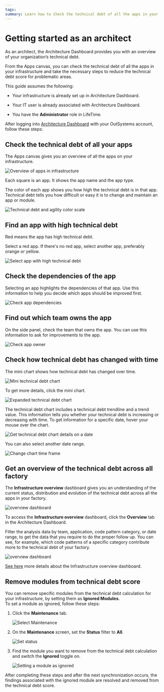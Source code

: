 ```yaml
---
tags:
summary: Learn how to Check the technical debt of all the apps in your infrastructure.
---
```


# Getting started as an architect

As an architect, the Architecture Dashboard provides you with an overview of your organization’s technical debt.

From the Apps canvas, you can check the technical debt of all the apps in your infrastructure and take the necessary steps to reduce the technical debt score for problematic areas.

This guide assumes the following:

* Your infrastructure is already set up in Architecture Dashboard.

* Your IT user is already associated with Architecture Dashboard.

* You have the **Administrator** role in LifeTime.

After logging into [Architecture Dashboard](https://architecture.outsystems.com) with your OutSystems account, follow these steps:

## Check the technical debt of all your apps

The Apps canvas gives you an overview of all the apps on your infrastructure.

![Overview of apps in infrastructure](images/use-overview-infra-ad.png)

Each square is an app. It shows the app name and the app type.

The color of each app shows you how high the technical debt is in that app.
Technical debt tells you how difficult or easy it is to change and maintain an app or module.

![Technical debt and agility color scale](images/use-debt-scale-ad.png)

## Find an app with high technical debt

Red means the app has high technical debt.

Select a red app. If there's no red app, select another app, preferably orange or yellow.

![Select app with high technical debt](images/use-select-app-ad.png)

## Check the dependencies of the app

Selecting an app highlights the dependencies of that app. Use this information to help you decide which apps should be improved first.

![Check app dependencies](images/use-app-dependencies-ad.png)

## Find out which team owns the app

On the side panel, check the team that owns the app. You can use this information to ask for improvements to the app.

![Check app owner](images/use-app-team-ad.png)

## Check how technical debt has changed with time

The mini chart shows how technical debt has changed over time.

![Mini technical debt chart](images/use-mini-chart-ad.png)

To get more details, click the mini chart.

![Expanded technical debt chart](images/use-chart-ad.png)

The technical debt chart includes a technical debt trendline and a trend value. This information tells you whether your technical debt is increasing or decreasing with time. 
To get information for a specific date, hover your mouse over the chart.

![Get technical debt chart details on a date](images/use-chart-date-ad.png)

You can also select another date range.

![Change chart time frame](images/use-chart-range-ad.png)

## Get an overview of the technical debt across all factory

The **Infrastructure overview** dashboard gives you an understanding of the current status, distribution and evolution of the technical debt across all the apps in your factory.

![overview dashboard](images/overview-dashboard-ad.png)

To access the **Infrastructure overview** dashboard, click the **Overview** tab in the Architecture Dashboard.

Filter the analysis data by team, application, code pattern category, or date range, to get the data that you require to do the proper follow up. You can see, for example, which code patterns of a specific category contribute more to the technical debt of your factory.

![overview dashboard](images/architect-get-overview-ad.png)

[See here](overview-dashboard.md) more details about the Infrastructure overview dashboard.

## Remove modules from technical debt score

You can remove specific modules from the technical debt calculation for your infrastructure, by setting them as **Ignored Modules**.  
To set a module as ignored, follow these steps:

1. Click the **Maintenance** tab.

    ![Select Maintenance](images/use-username-maintenance-ad.png)

1. On the **Maintenance** screen, set the **Status** filter to **All**.

    ![Set status](images/use-maintenance-status-all-ad.png)

1. Find the module you want to remove from the technical debt calculation and switch the **Ignored** toggle on.

    ![Setting a module as ignored](images/use-ignore-module-ad.png)

After completing these steps and after the next synchronization occurs, the findings associated with the ignored module are resolved and removed from the technical debt score.
